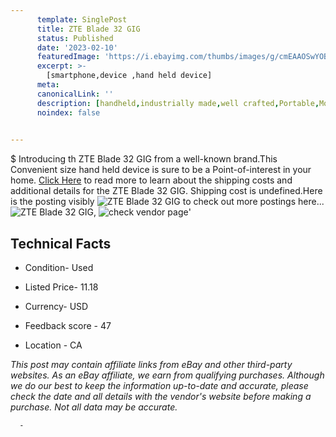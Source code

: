```yaml
---
      template: SinglePost
      title: ZTE Blade 32 GIG
      status: Published
      date: '2023-02-10'
      featuredImage: 'https://i.ebayimg.com/thumbs/images/g/cmEAAOSwYOBj4W7p/s-l225.jpg'
      excerpt: >-
        [smartphone,device ,hand held device]
      meta:
      canonicalLink: ''
      description: [handheld,industrially made,well crafted,Portable,Mobile,Compact,Convenient,Lightweight,Maneuverable,Man-portable,Miniature,Carriable,Hand-held,Light,Holdable,Transportable,Mobile device,Pocket-sized,On-the-go,Wireless,Cordless,Compact size,Convenient size, smartphone,device ,hand held device]
      noindex: false
      

---
```

$
      Introducing th ZTE Blade 32 GIG from a well-known brand.This Convenient size hand held device is sure to be a Point-of-interest in your home. [Click Here](https://www.ebay.com/itm/225403791252?hash=item347b1ce794%3Ag%3AcmEAAOSwYOBj4W7p&mkevt=1&mkcid=1&mkrid=711-53200-19255-0&campid=%253CePNCampaignId%253E&customid=%253CreferenceId%253E&toolid=10049) to read more to learn about the shipping costs and additional details for the ZTE Blade 32 GIG. Shipping cost is undefined.Here is the posting visibly ![ZTE Blade 32 GIG](https://i.ebayimg.com/thumbs/images/g/cmEAAOSwYOBj4W7p/s-l225.jpg) to check out more postings here... ![ZTE Blade 32 GIG](https://i.ebayimg.com/images/g/cmEAAOSwYOBj4W7p/s-l1600.jpg), ![check vendor page](https://origin-galleryplus.ebayimg.com/ws/web/225403791252_2_0_1/225x225.jpg,https://origin-galleryplus.ebayimg.com/ws/web/225403791252_3_0_1/225x225.jpg,https://origin-galleryplus.ebayimg.com/ws/web/225403791252_4_0_1/225x225.jpg,https://origin-galleryplus.ebayimg.com/ws/web/225403791252_5_0_1/225x225.jpg)'

      

 ## Technical Facts 



     
      

 - Condition- Used 


      

 - Listed Price- 11.18 


      

 - Currency- USD 


      

 - Feedback score - 47 


      

 - Location - CA 


      
      

 *_This post may contain affiliate links from eBay and other third-party websites. As an eBay affiliate, we earn from qualifying purchases. Although we do our best to keep the information up-to-date and accurate, please check the date and all details with the vendor's website before making a purchase. Not all data may be accurate._*




      -
